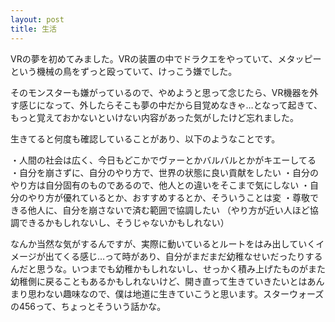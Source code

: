 ```yaml
---
layout: post
title: 生活
---
```


VRの夢を初めてみました。VRの装置の中でドラクエをやっていて、メタッピーという機械の鳥をずっと殴っていて、けっこう嫌でした。

そのモンスターも嫌がっているので、やめようと思って念じたら、VR機器を外す感じになって、外したらそこも夢の中だから目覚めなきゃ…となって起きて、もっと覚えておかないといけない内容があった気がしたけど忘れました。

生きてると何度も確認していることがあり、以下のようなことです。

・人間の社会は広く、今日もどこかでヴァーとかバルバルとかがキエーしてる
・自分を崩さずに、自分のやり方で、世界の状態に良い貢献をしたい
・自分のやり方は自分固有のものであるので、他人との違いをそこまで気にしない
・自分のやり方が優れているとか、おすすめするとか、そういうことは変
・尊敬できる他人に、自分を崩さないで済む範囲で協調したい
（やり方が近い人ほど協調できるかもしれないし、そうじゃないかもしれない）

なんか当然な気がするんですが、実際に動いているとルートをはみ出していくイメージが出てくる感じ…って時があり、自分がまだまだ幼稚なせいだったりするんだと思うな。いつまでも幼稚かもしれないし、せっかく積み上げたものがまた幼稚側に戻ることもあるかもしれないけど、開き直って生きていきたいとはあんまり思わない趣味なので、僕は地道に生きていこうと思います。スターウォーズの456って、ちょっとそういう話かな。
